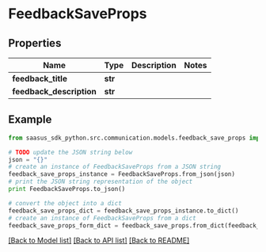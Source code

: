 # FeedbackSaveProps


## Properties
Name | Type | Description | Notes
------------ | ------------- | ------------- | -------------
**feedback_title** | **str** |  | 
**feedback_description** | **str** |  | 

## Example

```python
from saasus_sdk_python.src.communication.models.feedback_save_props import FeedbackSaveProps

# TODO update the JSON string below
json = "{}"
# create an instance of FeedbackSaveProps from a JSON string
feedback_save_props_instance = FeedbackSaveProps.from_json(json)
# print the JSON string representation of the object
print FeedbackSaveProps.to_json()

# convert the object into a dict
feedback_save_props_dict = feedback_save_props_instance.to_dict()
# create an instance of FeedbackSaveProps from a dict
feedback_save_props_form_dict = feedback_save_props.from_dict(feedback_save_props_dict)
```
[[Back to Model list]](../README.md#documentation-for-models) [[Back to API list]](../README.md#documentation-for-api-endpoints) [[Back to README]](../README.md)


